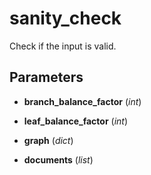 # sanity_check

Check if the input is valid.



## Parameters

- **branch_balance_factor** (*int*)

- **leaf_balance_factor** (*int*)

- **graph** (*dict*)

- **documents** (*list*)




